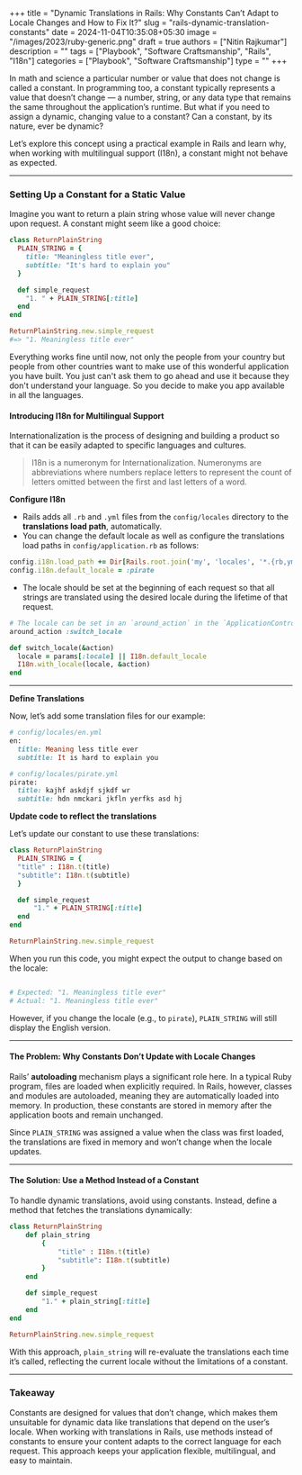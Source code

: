 +++
title = "Dynamic Translations in Rails: Why Constants Can’t Adapt to Locale Changes and How to Fix It?"
slug = "rails-dynamic-translation-constants"
date = 2024-11-04T10:35:08+05:30
image = "/images/2023/ruby-generic.png"
draft = true
authors = ["Nitin Rajkumar"]
description = ""
tags = ["Playbook", "Software Craftsmanship", "Rails", "I18n"]
categories = ["Playbook", "Software Craftsmanship"]
type = ""
+++

In math and science a particular number or value that does not change is called a constant. In programming too, a constant typically represents a value that doesn’t change — a number, string, or any data type that remains the same throughout the application’s runtime. But what if you need to assign a dynamic, changing value to a constant? Can a constant, by its nature, ever be dynamic?

Let’s explore this concept using a practical example in Rails and learn why, when working with multilingual support (I18n), a constant might not behave as expected.

---

### Setting Up a Constant for a Static Value

Imagine you want to return a plain string whose value will never change upon request. A constant might seem like a good choice:

```ruby
class ReturnPlainString
  PLAIN_STRING = {
    title: "Meaningless title ever",
    subtitle: "It's hard to explain you"
  }

  def simple_request
    "1. " + PLAIN_STRING[:title]
  end
end

ReturnPlainString.new.simple_request
#=> "1. Meaningless title ever"

```

Everything works fine until now, not only the people from your country but people from other countries want to make use of this wonderful application you have built. You just can't ask them to go ahead and use it because they don't understand your language. So you decide to make you app available in all the languages.

#### Introducing I18n for Multilingual Support

Internationalization is the process of designing and building a product so that it can be easily adapted to specific languages and cultures.

> I18n is a numeronym for Internationalization. Numeronyms are abbreviations where numbers replace letters to represent the count of letters omitted between the first and last letters of a word.

**Configure I18n**

- Rails adds all `.rb` and `.yml` files from the `config/locales` directory to the **translations load path**, automatically.
- You can change the default locale as well as configure the translations load paths in `config/application.rb` as follows:

```ruby
config.i18n.load_path += Dir[Rails.root.join('my', 'locales', '*.{rb,yml}')]
config.i18n.default_locale = :pirate
```

- The locale should be set at the beginning of each request so that all strings are translated using the desired locale during the lifetime of that request.

```ruby
# The locale can be set in an `around_action` in the `ApplicationController`:
around_action :switch_locale

def switch_locale(&action)
  locale = params[:locale] || I18n.default_locale
  I18n.with_locale(locale, &action)
end

```

---

**Define Translations**

Now, let’s add some translation files for our example:

```ruby
# config/locales/en.yml
en:
  title: Meaning less title ever
  subtitle: It is hard to explain you

# config/locales/pirate.yml
pirate:
  title: kajhf askdjf sjkdf wr
  subtitle: hdn nmckari jkfln yerfks asd hj

```

**Update code to reflect the translations**

Let’s update our constant to use these translations:

```ruby
class ReturnPlainString
  PLAIN_STRING = {
  "title" : I18n.t(title)
  "subtitle": I18n.t(subtitle)
  }

  def simple_request
      "1." + PLAIN_STRING[:title]
  end
end

ReturnPlainString.new.simple_request
```

When you run this code, you might expect the output to change based on the locale:

```ruby

# Expected: "1. Meaningless title ever"
# Actual: "1. Meaningless title ever"

```

However, if you change the locale (e.g., to `pirate`), `PLAIN_STRING` will still display the English version.

---

#### The Problem: Why Constants Don’t Update with Locale Changes

Rails’ **autoloading** mechanism plays a significant role here. In a typical Ruby program, files are loaded when explicitly required. In Rails, however, classes and modules are autoloaded, meaning they are automatically loaded into memory. In production, these constants are stored in memory after the application boots and remain unchanged.

Since `PLAIN_STRING` was assigned a value when the class was first loaded, the translations are fixed in memory and won’t change when the locale updates.

---

#### The Solution: Use a Method Instead of a Constant

To handle dynamic translations, avoid using constants. Instead, define a method that fetches the translations dynamically:

```ruby
class ReturnPlainString
	def plain_string
		{
			"title" : I18n.t(title)
			"subtitle": I18n.t(subtitle)
		}
	end

	def simple_request
		"1." + plain_string[:title]
	end
end

ReturnPlainString.new.simple_request
```

With this approach, `plain_string` will re-evaluate the translations each time it’s called, reflecting the current locale without the limitations of a constant.

---

### Takeaway

Constants are designed for values that don’t change, which makes them unsuitable for dynamic data like translations that depend on the user’s locale. When working with translations in Rails, use methods instead of constants to ensure your content adapts to the correct language for each request. This approach keeps your application flexible, multilingual, and easy to maintain.
